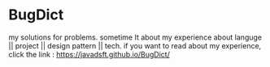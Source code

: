 # BugDict

my solutions for problems.
sometime It about my experience about languge || project || design pattern || tech.
if you want to read about my experience, click the link :
https://javadsft.github.io/BugDict/
